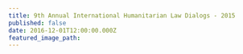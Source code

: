 ```yaml
---
title: 9th Annual International Humanitarian Law Dialogs - 2015
published: false
date: 2016-12-01T12:00:00.000Z
featured_image_path:
---
```


